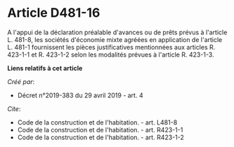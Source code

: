 # Article D481-16

A l'appui de la déclaration préalable d'avances ou de prêts prévus à l'article L. 481-8, les sociétés d'économie mixte
agréées en application de l'article L. 481-1 fournissent les pièces justificatives mentionnées aux articles R. 423-1-1 et R.
423-1-2 selon les modalités prévues à l'article R. 423-1-3.

**Liens relatifs à cet article**

_Créé par_:

  - Décret n°2019-383 du 29 avril 2019 - art. 4

_Cite_:

  - Code de la construction et de l'habitation. - art. L481-8
  - Code de la construction et de l'habitation. - art. R423-1-1
  - Code de la construction et de l'habitation. - art. R423-1-2
